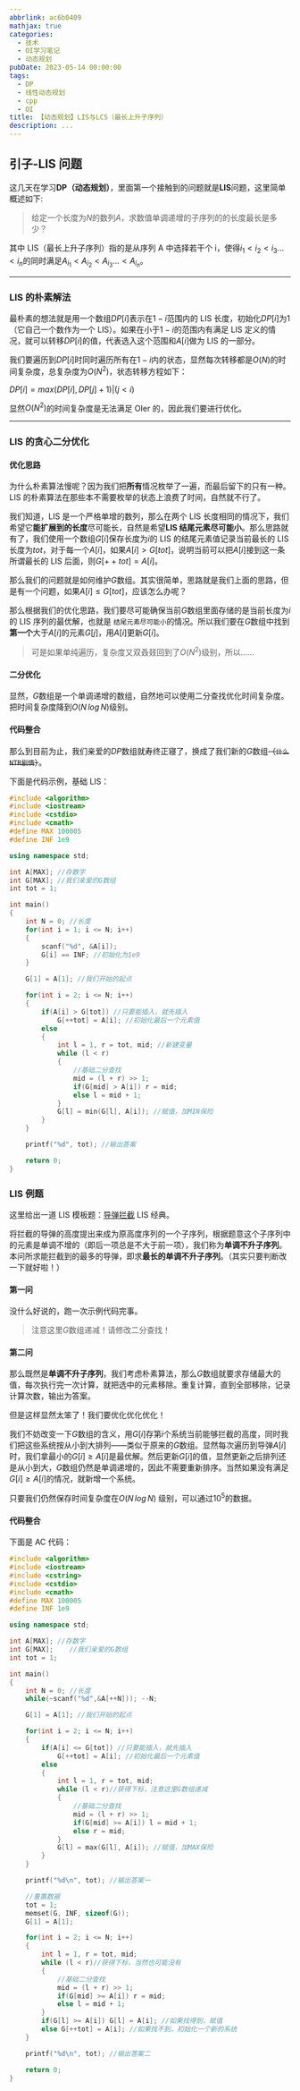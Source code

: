 ```yaml
---
abbrlink: ac6b0409
mathjax: true
categories:
  - 技术
  - OI学习笔记
  - 动态规划
pubDate: 2023-05-14 00:00:00
tags:
  - DP
  - 线性动态规划
  - cpp
  - OI
title: 【动态规划】LIS与LCS（最长上升子序列）
description: ...
---
```


## 引子-LIS 问题

这几天在学习**DP（动态规划）**，里面第一个接触到的问题就是**LIS**问题，这里简单概述如下:

> 给定一个长度为$N$的数列$A$，求数值单调递增的子序列的的长度最长是多少？

其中 LIS（最长上升子序列）指的是从序列 A 中选择若干个 i，使得$i_{1}<i_{2}<i_{3}...<i_{n}$的同时满足$A_{i_{1}}<A_{i_{2}}<A_{i_{3}}...<A_{i_{n}}$。

---

### LIS 的朴素解法

最朴素的想法就是用一个数组$DP[i]$表示在$1-i$范围内的 LIS 长度，初始化$DP[i]$为$1$（它自己一个数作为一个 LIS）。如果在小于$1-i$的范围内有满足 LIS 定义的情况，就可以转移$DP[i]$的值，代表选入这个范围和$A[i]$做为 LIS 的一部分。

我们要遍历到$DP[i]$时同时遍历所有在$1-i$内的状态，显然每次转移都是$O(N)$的时间复杂度，总复杂度为$O(N^2)$，状态转移方程如下：

$DP[i] = max(DP[i], DP[j] + 1) | (j < i)$

显然$O(N^2)$的时间复杂度是无法满足 OIer 的，因此我们要进行优化。

---

### LIS 的贪心二分优化

#### 优化思路

为什么朴素算法慢呢？因为我们把**所有**情况枚举了一遍，而最后留下的只有一种。LIS 的朴素算法在那些本不需要枚举的状态上浪费了时间，自然就不行了。

我们知道，LIS 是一个严格单增的数列，那么在两个 LIS 长度相同的情况下，我们希望它**能扩展到的长度**尽可能长，自然是希望**LIS 结尾元素尽可能小**。那么思路就有了，我们使用一个数组$G[i]$保存长度为$i$的 LIS 的结尾元素值记录当前最长的 LIS 长度为$tot$，对于每一个$A[i]$，如果$A[i] > G[tot]$，说明当前可以把$A[i]$接到这一条所谓最长的 LIS 后面，则$G[++tot] = A[i]$。

那么我们的问题就是如何维护$G$数组。其实很简单，思路就是我们上面的思路，但是有一个问题，如果$A[i] \leq G[tot]$，应该怎么办呢？

那么根据我们的优化思路，我们要尽可能确保当前$G$数组里面存储的是当前长度为$i$的 LIS 序列的最优解，也就是 `结尾元素尽可能小`的情况。所以我们要在$G$数组中找到**第一个**大于$A[i]$的元素$G[j]$，用$A[i]$更新$G[i]$。

> 可是如果单纯遍历，复杂度又双叒叕回到了$O(N^2)$级别，所以……

#### 二分优化

显然，$G$数组是一个单调递增的数组，自然地可以使用二分查找优化时间复杂度。把时间复杂度降到$O(N\,log\,N)$级别。

#### 代码整合

那么到目前为止，我们亲爱的$DP$数组就寿终正寝了，换成了我们新的$G$数组~~（`什么NTR剧情`）~~。

下面是代码示例，基础 LIS：

```cpp
#include <algorithm>
#include <iostream>
#include <cstdio>
#include <cmath>
#define MAX 100005
#define INF 1e9

using namespace std;

int A[MAX]; //存数字
int G[MAX]; //我们亲爱的G数组
int tot = 1;

int main()
{
    int N = 0; //长度
    for(int i = 1; i <= N; i++)
    {
        scanf("%d", &A[i]);
        G[i] == INF; //初始化为1e9
    }

    G[1] = A[1]; //我们开始的起点

    for(int i = 2; i <= N; i++)
    {
        if(A[i] > G[tot]) //只要能插入，就先插入
            G[++tot] = A[i]; //初始化最后一个元素值
        else
        {
            int l = 1, r = tot, mid; //新建变量
            while (l < r)
            {
                //基础二分查找
                mid = (l + r) >> 1;
                if(G[mid] > A[i]) r = mid;
                else l = mid + 1;
            }
            G[l] = min(G[l], A[i]); //赋值，加MIN保险
        }
    }

    printf("%d", tot); //输出答案

    return 0;
}
```

### LIS 例题

这里给出一道 LIS 模板题：[导弹拦截](https://www.luogu.com.cn/problem/P1020) LIS 经典。

将拦截的导弹的高度提出来成为原高度序列的一个子序列，根据题意这个子序列中的元素是单调不增的（即后一项总是不大于前一项），我们称为**单调不升子序列**。本问所求能拦截到的最多的导弹，即求**最长的单调不升子序列**。（其实只要判断改一下就好啦！）

#### 第一问

没什么好说的，跑一次示例代码完事。

> 注意这里$G$数组递减！请修改二分查找！

#### 第二问

那么既然是**单调不升子序列**，我们考虑朴素算法，那么$G$数组就要求存储最大的值，每次执行完一次计算，就把选中的元素移除。重复计算，直到全部移除，记录计算次数，输出为答案。

但是这样显然太笨了！我们要优化优化优化！

我们不妨改变一下$G$数组的含义，用$G[i]$存第$i$个系统当前能够拦截的高度，同时我们把这些系统按从小到大排列——类似于原来的$G$数组。显然每次遍历到导弹$A[i]$时，我们拿最小的$G[i] \geq A[i]$是最优解。然后更新$G[i]$的值，显然更新之后排列还是从小到大，$G$数组仍然是单调递增的，因此不需要重新排序。当然如果没有满足$G[i] \geq A[i]$的情况，就新增一个系统。

只要我们仍然保存时间复杂度在$O(N\,log\,N)$ 级别，可以通过$10^5$的数据。

#### 代码整合

下面是 AC 代码：

```cpp
#include <algorithm>
#include <iostream>
#include <cstring>
#include <cstdio>
#include <cmath>
#define MAX 100005
#define INF 1e9

using namespace std;

int A[MAX]; //存数字
int G[MAX];    //我们亲爱的G数组
int tot = 1;

int main()
{
    int N = 0; //长度
    while(~scanf("%d",&A[++N])); --N;

    G[1] = A[1]; //我们开始的起点

    for(int i = 2; i <= N; i++)
    {
        if(A[i] <= G[tot]) //只要能插入，就先插入
            G[++tot] = A[i]; //初始化最后一个元素值
        else
        {
            int l = 1, r = tot, mid;
            while (l < r)//获得下标，注意这里G数组递减
            {
                //基础二分查找
                mid = (l + r) >> 1;
                if(G[mid] >= A[i]) l = mid + 1;
                else r = mid;
            }
            G[l] = max(G[l], A[i]); //赋值，加MAX保险
        }
    }

    printf("%d\n", tot); //输出答案一

    //重置数据
    tot = 1;
    memset(G, INF, sizeof(G));
    G[1] = A[1];

    for(int i = 2; i <= N; i++)
    {
        int l = 1, r = tot, mid;
        while (l < r)//获得下标，当然也可能没有
        {
            //基础二分查找
            mid = (l + r) >> 1;
            if(G[mid] >= A[i]) r = mid;
            else l = mid + 1;
        }
        if(G[l] >= A[i]) G[l] = A[i]; //如果找得到，赋值
        else G[++tot] = A[i]; //如果找不到，初始化一个新的系统
    }

    printf("%d\n", tot); //输出答案二

    return 0;
}
```

